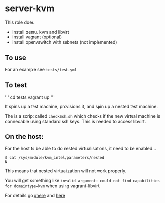server-kvm
================


This role does

* install qemu, kvm and libvirt
* install vagrant (optional)
* install openvswitch with subnets (not implemented)


To use
------------

For an example see `tests/test.yml`


To test
--------------

'''
cd tests
vagrant up
'''

It spins up a test machine, provisions it, and spin up a nested test machine.

The is a script called `checkSsh.sh` which checks if the new virtual machine is connecable using standard ssh keys.
This is needed to access libvirt.


On the host:
-----------------

For the host to be able to do nested virtualisations, it need to be enabled...

```
$ cat /sys/module/kvm_intel/parameters/nested
N
```

This means that nested virtualization will not work properly.

You will get something like `invalid argument: could not find capabilities for domaintype=kvm` when using vagrant-libvirt.

For details go [ghere](https://docs.fedoraproject.org/en-US/quick-docs/using-nested-virtualization-in-kvm/) and [here](https://github.com/vagrant-libvirt/vagrant-libvirt/wiki)
